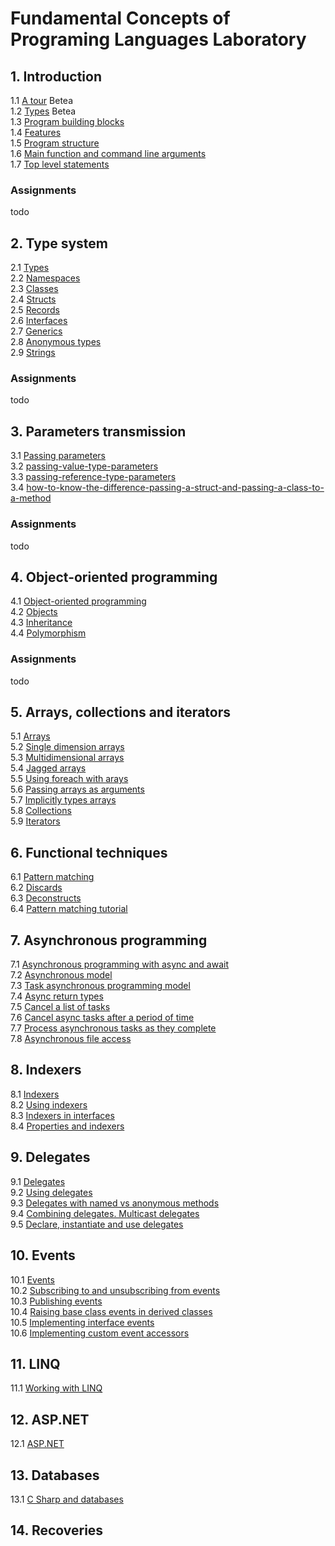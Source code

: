 <h1>Fundamental Concepts of Programing Languages Laboratory</h1>

<h2>1. Introduction</h2>
1.1 <a href="https://docs.microsoft.com/en-us/dotnet/csharp/tour-of-csharp/">A tour</a> Betea <br>
1.2 <a href="https://docs.microsoft.com/en-us/dotnet/csharp/tour-of-csharp/types">Types</a> Betea<br>
1.3 <a href="https://docs.microsoft.com/en-us/dotnet/csharp/tour-of-csharp/program-building-blocks">Program building blocks</a><br>
1.4 <a href="https://docs.microsoft.com/en-us/dotnet/csharp/tour-of-csharp/features">Features</a><br>
1.5 <a href="https://docs.microsoft.com/en-us/dotnet/csharp/fundamentals/program-structure/">Program structure</a><br>
1.6 <a href="https://docs.microsoft.com/en-us/dotnet/csharp/fundamentals/program-structure/main-command-line">Main function and command line arguments</a><br>
1.7 <a href="https://docs.microsoft.com/en-us/dotnet/csharp/fundamentals/program-structure/top-level-statements">Top level statements</a><br>
<h3>Assignments</h3>
<p>
todo
</p>

<h2>2. Type system</h2>
2.1 <a href="https://docs.microsoft.com/en-us/dotnet/csharp/fundamentals/types/">Types</a><br>
2.2 <a href="https://docs.microsoft.com/en-us/dotnet/csharp/fundamentals/types/namespaces">Namespaces</a><br>
2.3 <a href="https://docs.microsoft.com/en-us/dotnet/csharp/fundamentals/types/classes">Classes</a><br>
2.4 <a href="https://docs.microsoft.com/en-us/dotnet/csharp/language-reference/builtin-types/struct">Structs</a><br>
2.5 <a href="https://docs.microsoft.com/en-us/dotnet/csharp/fundamentals/types/records">Records</a><br>
2.6 <a href="https://docs.microsoft.com/en-us/dotnet/csharp/fundamentals/types/interfaces">Interfaces</a><br>
2.7 <a href="https://docs.microsoft.com/en-us/dotnet/csharp/fundamentals/types/generics">Generics</a><br>
2.8 <a href="https://docs.microsoft.com/en-us/dotnet/csharp/fundamentals/types/anonymous-types">Anonymous types</a><br>
2.9 <a href="https://docs.microsoft.com/en-us/dotnet/csharp/programming-guide/strings/">Strings</a><br>
<h3>Assignments</h3>
<p>
todo
</p>

<h2>3. Parameters transmission</h2>
3.1 <a href="https://docs.microsoft.com/en-us/dotnet/csharp/programming-guide/classes-and-structs/passing-parameters">Passing parameters</a><br>
3.2 <a href="https://docs.microsoft.com/en-us/dotnet/csharp/programming-guide/classes-and-structs/passing-value-type-parameters">passing-value-type-parameters</a><br>
3.3 <a href="https://docs.microsoft.com/en-us/dotnet/csharp/programming-guide/classes-and-structs/passing-reference-type-parameters">passing-reference-type-parameters</a><br>
3.4 <a href="https://docs.microsoft.com/en-us/dotnet/csharp/programming-guide/classes-and-structs/how-to-know-the-difference-passing-a-struct-and-passing-a-class-to-a-method">how-to-know-the-difference-passing-a-struct-and-passing-a-class-to-a-method</a><br>
<h3>Assignments</h3>
<p>
todo
</p>

<h2>4. Object-oriented programming</h2>
4.1 <a href="https://docs.microsoft.com/en-us/dotnet/csharp/fundamentals/object-oriented/">Object-oriented programming</a><br>4.2 <a href="https://docs.microsoft.com/en-us/dotnet/csharp/fundamentals/object-oriented/objects">Objects</a><br>
4.3 <a href="https://docs.microsoft.com/en-us/dotnet/csharp/fundamentals/object-oriented/inheritance">Inheritance</a><br>
4.4 <a href="https://docs.microsoft.com/en-us/dotnet/csharp/fundamentals/object-oriented/polymorphism">Polymorphism</a><br>
<h3>Assignments</h3>
<p>
todo
</p>

<h2>5. Arrays, collections and iterators</h2>
5.1 <a href="https://docs.microsoft.com/en-us/dotnet/csharp/programming-guide/arrays/">Arrays</a><br>
5.2 <a href="https://docs.microsoft.com/en-us/dotnet/csharp/programming-guide/arrays/single-dimensional-arrays">Single dimension arrays</a><br>
5.3 <a href="https://docs.microsoft.com/en-us/dotnet/csharp/programming-guide/arrays/multidimensional-arrays">Multidimensional arrays</a><br>
5.4 <a href="https://docs.microsoft.com/en-us/dotnet/csharp/programming-guide/arrays/jagged-arrays">Jagged arrays</a><br>
5.5 <a href="https://docs.microsoft.com/en-us/dotnet/csharp/programming-guide/arrays/using-foreach-with-arrays">Using foreach with arays</a><br>
5.6 <a href="https://docs.microsoft.com/en-us/dotnet/csharp/programming-guide/arrays/passing-arrays-as-arguments">Passing arrays as arguments</a><br>
5.7 <a href="https://docs.microsoft.com/en-us/dotnet/csharp/programming-guide/arrays/implicitly-typed-arrays">Implicitly types arrays</a><br>
5.8 <a href="https://docs.microsoft.com/en-us/dotnet/csharp/programming-guide/concepts/collections">Collections</a><br>
5.9 <a href="https://docs.microsoft.com/en-us/dotnet/csharp/programming-guide/concepts/iterators">Iterators</a><br>

<h2>6. Functional techniques</h2>
6.1 <a href="https://docs.microsoft.com/en-us/dotnet/csharp/fundamentals/functional/pattern-matching">Pattern matching</a><br>
6.2 <a href="https://docs.microsoft.com/en-us/dotnet/csharp/fundamentals/functional/discards">Discards</a><br>
6.3 <a href="https://docs.microsoft.com/en-us/dotnet/csharp/fundamentals/functional/deconstruct">Deconstructs</a><br>
6.4 <a href="https://docs.microsoft.com/en-us/dotnet/csharp/fundamentals/tutorials/pattern-matching">Pattern matching tutorial</a><br>

<h2>7. Asynchronous programming</h2>
7.1 <a href="https://docs.microsoft.com/en-us/dotnet/csharp/programming-guide/concepts/async/">Asynchronous programming with async and await</a><br>
7.2 <a href="https://docs.microsoft.com/en-us/dotnet/csharp/async">Asynchronous model</a><br>
7.3 <a href="https://docs.microsoft.com/en-us/dotnet/csharp/programming-guide/concepts/async/task-asynchronous-programming-model">Task asynchronous programming model</a><br>
7.4 <a href="https://docs.microsoft.com/en-us/dotnet/csharp/programming-guide/concepts/async/async-return-types">Async return types</a><br>
7.5 <a href="https://docs.microsoft.com/en-us/dotnet/csharp/programming-guide/concepts/async/cancel-an-async-task-or-a-list-of-tasks">Cancel a list of tasks</a><br>
7.6 <a href="https://docs.microsoft.com/en-us/dotnet/csharp/programming-guide/concepts/async/cancel-async-tasks-after-a-period-of-time">Cancel async tasks after a period of time</a><br>
7.7 <a href="https://docs.microsoft.com/en-us/dotnet/csharp/programming-guide/concepts/async/start-multiple-async-tasks-and-process-them-as-they-complete?pivots=dotnet-6-0">Process asynchronous tasks as they complete</a><br>
7.8 <a href="https://docs.microsoft.com/en-us/dotnet/csharp/programming-guide/concepts/async/using-async-for-file-access">Asynchronous file access</a><br>

<h2>8. Indexers</h2>
8.1 <a href="https://docs.microsoft.com/en-us/dotnet/csharp/programming-guide/indexers/">Indexers</a><br>
8.2 <a href="https://docs.microsoft.com/en-us/dotnet/csharp/programming-guide/indexers/using-indexers">Using indexers</a><br>
8.3 <a href="https://docs.microsoft.com/en-us/dotnet/csharp/programming-guide/indexers/indexers-in-interfaces">Indexers in interfaces</a><br>
8.4 <a href="https://docs.microsoft.com/en-us/dotnet/csharp/programming-guide/indexers/comparison-between-properties-and-indexers">Properties and indexers</a><br>

<h2>9. Delegates</h2>
9.1 <a href="https://docs.microsoft.com/en-us/dotnet/csharp/programming-guide/delegates/">Delegates</a><br>
9.2 <a href="https://docs.microsoft.com/en-us/dotnet/csharp/programming-guide/delegates/using-delegates">Using delegates</a><br>
9.3 <a href="https://docs.microsoft.com/en-us/dotnet/csharp/programming-guide/delegates/delegates-with-named-vs-anonymous-methods">Delegates with named vs anonymous methods</a><br>
9.4 <a href="https://docs.microsoft.com/en-us/dotnet/csharp/programming-guide/delegates/how-to-combine-delegates-multicast-delegates">Combining delegates. Multicast delegates</a><br>
9.5 <a href="https://docs.microsoft.com/en-us/dotnet/csharp/programming-guide/delegates/how-to-declare-instantiate-and-use-a-delegate">Declare, instantiate and use delegates</a><br>

<h2>10. Events</h2>
10.1 <a href="https://docs.microsoft.com/en-us/dotnet/csharp/programming-guide/events/">Events</a><br>
10.2 <a href="https://docs.microsoft.com/en-us/dotnet/csharp/programming-guide/events/how-to-subscribe-to-and-unsubscribe-from-events">Subscribing to and unsubscribing from events</a><br>
10.3 <a href="https://docs.microsoft.com/en-us/dotnet/csharp/programming-guide/events/how-to-publish-events-that-conform-to-net-framework-guidelines">Publishing events</a><br>
10.4 <a href="https://docs.microsoft.com/en-us/dotnet/csharp/programming-guide/events/how-to-raise-base-class-events-in-derived-classes">Raising base class events in derived classes</a><br>
10.5 <a href="https://docs.microsoft.com/en-us/dotnet/csharp/programming-guide/events/how-to-implement-interface-events">Implementing interface events</a><br>
10.6 <a href="https://docs.microsoft.com/en-us/dotnet/csharp/programming-guide/events/how-to-implement-custom-event-accessors">Implementing custom event accessors</a><br>

<h2>11. LINQ</h2>
11.1 <a href="https://docs.microsoft.com/en-us/dotnet/csharp/tutorials/working-with-linq">Working with LINQ</a><br>

<h2>12. ASP.NET</h2>
12.1 <a href="laborator asp.net.pdf">ASP.NET</a>

<h2>13. Databases</h2>
13.1 <a href="laborator baze de date.pdf">C Sharp and databases</a>

<h2>14. Recoveries</h2>
